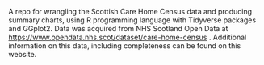 A repo for wrangling the Scottish Care Home Census data and producing summary charts, using R programming language with Tidyverse packages and GGplot2. Data was acquired from NHS Scotland Open Data at https://www.opendata.nhs.scot/dataset/care-home-census . Additional information on this data, including completeness can be found on this website.
